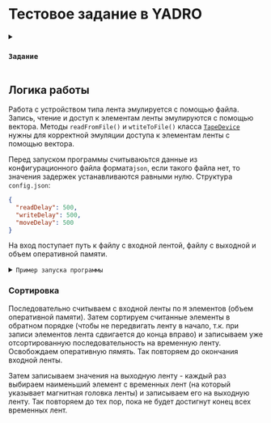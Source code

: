 # Тестовое задание в YADRO

<details>
    <summary>
        <h3><code>Задание</code></h3>
    </summary>

Устройство хранения данных типа лента (Tape) предназначено для последовательной записи и чтения данных.
Считывающая/записывающая магнитная головка неподвижна во время чтения и записи, а лента имеет возможность двигаться в
обоих направлениях. Запись и чтение информации возможны в ячейку ленты, на которой в данный момент находится магнитная
головка. Перемещения ленты – затратная по времени операция – лента не предназначена для произвольного доступа.

Имеется входная лента длины N (где N – велико), содержащая элементы типа integer (2 32). Имеется выходная лента такой же
длины. Необходимо записать в выходную ленту отсортированные по возрастанию элементы с входной ленты. Есть ограничение по
использованию оперативной памяти – не более M байт (M может быть < N, т.е. загрузить все данные с ленты в оперативную
память не получится). Для реализации алгоритма можно использовать разумное количество временных лент, т.е. лент, на
которых можно хранить какую-то временную информацию, необходимую в процессе работы алгоритма. Необходимо создать проект
С++, компилируемый в консольное приложение, которое реализует алгоритм сортировки данных с входной ленты на выходную.
Необходимо сделать следующее:

- Определить интерфейс для работы с устройством типа лента.
- Написать класс, реализующий этот интерфейс и эмулирующий работу с лентой посредством обычного файла. Должно быть
  возможно сконфигурировать (без перекомпиляции – например, через внешний конфигурационный файл, который будет прочитан
  на старте приложения) задержки по записи/чтению элемента с ленты, перемотки ленты, и сдвига ленты на одну позицию.
- Файлы временных лент можно сохранять в директорию tmp.
- Написать класс, реализующий алгоритм сортировки данных с входной ленты на выходную.
- Консольное приложение должно принимать на вход имя входного и выходного файлов и производить сортировку.
- Желательно написать юнит-тесты

</details>

## Логика работы

Работа с устройством типа лента эмулируется с помощью файла. Запись, чтение и доступ к элементам ленты эмулируются с
помощью вектора. Методы `readFromFile()` и `wtiteToFile()` класса [`TapeDevice`](/TapeDevice.h) 
нужны для корректной эмуляции доступа к элементам ленты с помощью вектора.

Перед запуском программы считываюьтся данные из конфигурационного файла формата`json`, 
если такого файла нет, то значения задержек устанавливаются равными нулю. Структура `config.json`:
```json
{
  "readDelay": 500,
  "writeDelay": 500,
  "moveDelay": 500
}
```

На вход поступает путь к файлу с входной лентой, файлу с выходной и объем оперативной памяти.
<details> 
<summary><code>Пример запуска программы</code></summary>

```text
Enter the path to the input tape file:C:\Users\User\Desktop\input.txt
Enter the path to the output tape file:C:\Users\User\Desktop\output.txt
Enter the path to config file:C:\Users\User\Desktop\config.json
Enter the amount of RAM:4

```

</details>

### Сортировка

Последовательно считываем с входной ленты по `M` элементов (объем оперативной памяти). Затем сортируем считанные
элементы в обратном порядке (чтобы не передвигать ленту в начало, т.к. при записи элементов лента сдвигается до конца вправо)
и записываем уже отсортированную последовательность на временную ленту. Освобождаем оперативную пямять. Так повторяем до
окончания входной ленты.

Затем записываем значения на выходную ленту - каждый раз выбираем наименьший элемент с временных лент
(на который указывает магнитная головка ленты) и записываем его на выходную ленту. Так повторяем до тех пор, пока не
будет достигнут конец всех временных лент.

